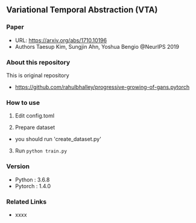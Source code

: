 ## Variational Temporal Abstraction (VTA)
### Paper
* URL: https://arxiv.org/abs/1710.10196
* Authors
    Taesup Kim, Sungjin Ahn, Yoshua Bengio @NeurIPS 2019

### About this repository
This is original repository
* https://github.com/rahulbhalley/progressive-growing-of-gans.pytorch

### How to use
1. Edit config.toml

2. Prepare dataset
*   you should run 'create_dataset.py'

3. Run 
```python train.py```
    
### Version
* Python : 3.6.8
* Pytorch : 1.4.0

### Related Links
* xxxx